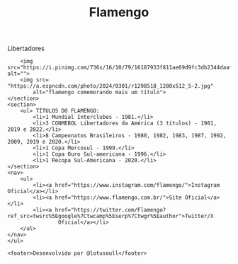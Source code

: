 <!DOCTYPE html>
<html lang="pt-br">

<head>
    <meta charset="UTF-8">
    <meta name="viewport" content="width=device-width, initial-scale=1.0">
    <title>Flamengo</title>
    <link rel="stylesheet" href="style.css">
</head>

<body>
    <header>
        <h1>Flamengo</h1>
    </header>
    <section>
        <p>Libertadores</p>

        <img src="https://i.pinimg.com/736x/16/10/79/16107933f811ae69d9fc3db2344daaf6.jpg" alt="">
        <img src= "https://a.espncdn.com/photo/2024/0301/r1298518_1280x512_5-2.jpg"
            alt="flamengo comemorando mais um título">
    </section>
    <section>
        <ul> TÍTULOS DO FLAMENGO:
            <li>1 Mundial Interclubes - 1981.</li>
            <li>3 CONMEBOL Libertadores da América (3 títulos) - 1981, 2019 e 2022.</li>
            <li>8 Campeonatos Brasileiros - 1980, 1982, 1983, 1987, 1992, 2009, 2019 e 2020.</li>
            <li>1 Copa Mercosul - 1999.</li>
            <li>1 Copa Ouro Sul-americana - 1996.</li>
            <li>1 Recopa Sul-Americana - 2020.</li>
    </section>
    <nav>
        <ul>
            <li><a href="https://www.instagram.com/flamengo/">Instagram Oficial</a></li>
            <li><a href="https://www.flamengo.com.br/">Site Oficial</a></li>
            <li><a href="https://twitter.com/Flamengo?ref_src=twsrc%5Egoogle%7Ctwcamp%5Eserp%7Ctwgr%5Eauthor">Twitter/X
                    Oficial</a></li>
        </ul>
    </nav>
    </ul>

    <footer>Desenvolvido por @lotusoull</footer>
</body>

</html>
